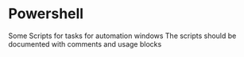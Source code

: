 # Powershell
Some Scripts for tasks for automation windows 
The scripts should be documented with comments and usage blocks
